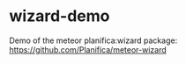 wizard-demo
===========

Demo of the meteor planifica:wizard package: https://github.com/Planifica/meteor-wizard
